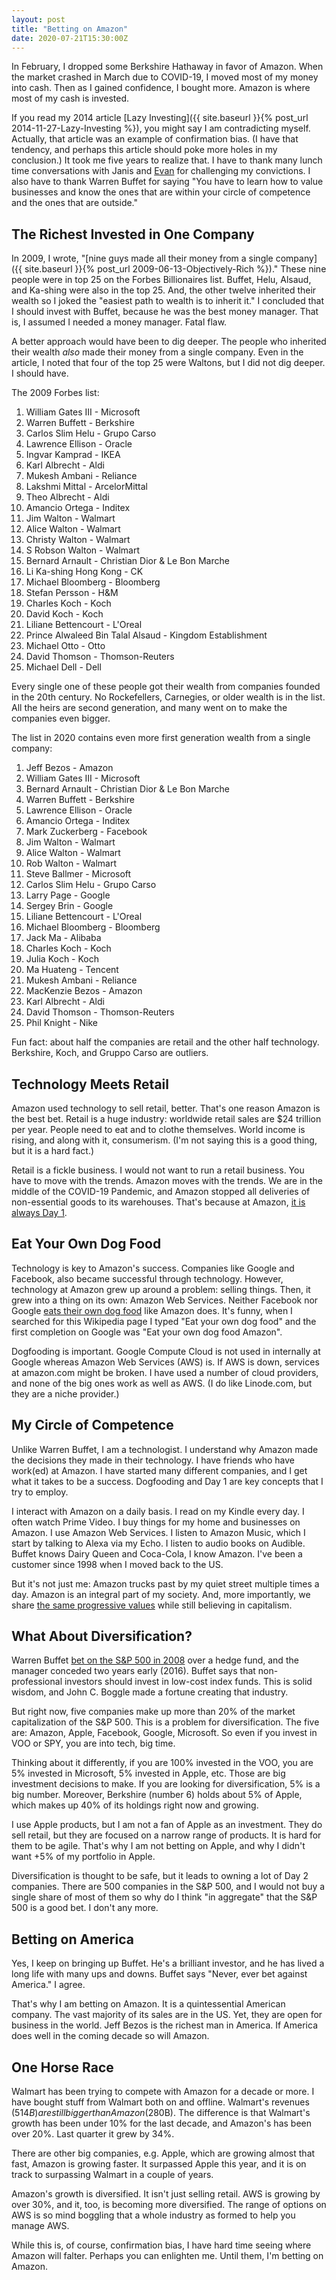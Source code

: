 ```yaml
---
layout: post
title: "Betting on Amazon"
date: 2020-07-21T15:30:00Z
---
```

In February, I dropped some Berkshire Hathaway in favor of
Amazon. When the market crashed in March due to COVID-19, I moved most
of my money into cash. Then as I gained confidence, I bought
more. Amazon is where most of my cash is invested.

If you read my 2014 article [Lazy Investing]({{ site.baseurl }}{%
post_url 2014-11-27-Lazy-Investing %}), you might say I am
contradicting myself. Actually, that article was an example of
confirmation bias. (I have that tendency, and perhaps this article
should poke more holes in my conclusion.) It took me five years to
realize that. I have to thank many lunch time conversations with Janis
and [Evan](https://evan.carlin.com) for challenging my convictions. I
also have to thank Warren Buffet for saying "You have to learn how to
value businesses and know the ones that are within your circle of
competence and the ones that are outside."

## The Richest Invested in One Company

In 2009, I wrote,
"[nine guys made all their money from a single company]({{ site.baseurl }}{% post_url 2009-06-13-Objectively-Rich %})."
These nine people were in top 25 on the Forbes Billionaires list.
Buffet, Helu, Alsaud, and Ka-shing were also in the top 25. And, the
other twelve inherited their wealth so I joked the "easiest path to
wealth is to inherit it." I concluded that I should invest with
Buffet, because he was the best money manager. That is, I assumed I
needed a money manager. Fatal flaw.

A better approach would have been to dig deeper. The people who
inherited their wealth _also_ made their money from a single
company. Even in the article, I noted that four of the top 25 were
Waltons, but I did not dig deeper. I should have.

The 2009 Forbes list:

1. William Gates III - Microsoft
2. Warren Buffett - Berkshire
3. Carlos Slim Helu - Grupo Carso
4. Lawrence Ellison - Oracle
5. Ingvar Kamprad - IKEA
6. Karl Albrecht - Aldi
7. Mukesh Ambani - Reliance
8. Lakshmi Mittal - ArcelorMittal
9. Theo Albrecht - Aldi
10. Amancio Ortega - Inditex
11. Jim Walton - Walmart
12. Alice Walton - Walmart
13. Christy Walton - Walmart
14. S Robson Walton	- Walmart
15. Bernard Arnault - Christian Dior & Le Bon Marche
16. Li Ka-shing Hong Kong - CK
17. Michael Bloomberg - Bloomberg
18. Stefan Persson - H&M
19. Charles Koch - Koch
20. David Koch - Koch
21. Liliane Bettencourt - L'Oreal
22. Prince Alwaleed Bin Talal Alsaud - Kingdom Establishment
23. Michael Otto - Otto
24. David Thomson - Thomson-Reuters
25. Michael Dell - Dell

Every single one of these people got their wealth from companies
founded in the 20th century. No Rockefellers, Carnegies, or older
wealth is in the list. All the heirs are second generation, and many
went on to make the companies even bigger.

The list in 2020 contains even more first generation wealth from a
single company:

1. Jeff Bezos - Amazon
2. William Gates III - Microsoft
3. Bernard Arnault - Christian Dior & Le Bon Marche
4. Warren Buffett - Berkshire
5. Lawrence Ellison - Oracle
6. Amancio Ortega - Inditex
7. Mark Zuckerberg - Facebook
8. Jim Walton - Walmart
9. Alice Walton - Walmart
10. Rob Walton - Walmart
11. Steve Ballmer - Microsoft
12. Carlos Slim Helu - Grupo Carso
13. Larry Page - Google
14. Sergey Brin - Google
15. Liliane Bettencourt - L'Oreal
16. Michael Bloomberg - Bloomberg
17. Jack Ma - Alibaba
18. Charles Koch - Koch
19. Julia Koch - Koch
20. Ma Huateng - Tencent
21. Mukesh Ambani - Reliance
22. MacKenzie Bezos - Amazon
23. Karl Albrecht - Aldi
24. David Thomson - Thomson-Reuters
25. Phil Knight - Nike

Fun fact: about half the companies are retail and the other
half technology. Berkshire, Koch, and Gruppo Carso are outliers.

## Technology Meets Retail

Amazon used technology to sell retail, better. That's one reason
Amazon is the best bet. Retail is a huge industry: worldwide retail
sales are $24 trillion per year. People need to eat and to clothe
themselves. World income is rising, and along with it,
consumerism. (I'm not saying this is a good thing, but it is a hard
fact.)

Retail is a fickle business. I would not want to run a retail
business. You have to move with the trends. Amazon moves with the
trends. We are in the middle of the COVID-19 Pandemic, and Amazon
stopped all deliveries of non-essential goods to its warehouses.
That's because at Amazon, [it is always Day 1](http://n99.us/ukg).

## Eat Your Own Dog Food

Technology is key to Amazon's success. Companies like Google and
Facebook, also became successful through technology. However,
technology at Amazon grew up around a problem: selling things. Then,
it grew into a thing on its own: Amazon Web Services. Neither Facebook
nor Google
[eats their own dog food](http://n99.us/exx)
like Amazon does. It's funny, when I searched for this Wikipedia
page I typed "Eat your own dog food" and the first completion on
Google was "Eat your own dog food Amazon".

Dogfooding is important. Google Compute Cloud is not used in
internally at Google whereas Amazon Web Services (AWS) is. If AWS is
down, services at amazon.com might be broken. I have used a number of
cloud providers, and none of the big ones work as well as AWS. (I do
like Linode.com, but they are a niche provider.)

## My Circle of Competence

Unlike Warren Buffet, I am a technologist. I understand why Amazon
made the decisions they made in their technology. I have friends who
have work(ed) at Amazon. I have started many different companies, and
I get what it takes to be a success. Dogfooding and Day 1 are key
concepts that I try to employ.

I interact with Amazon on a daily basis. I read on my Kindle every
day. I often watch Prime Video. I buy things for my home and
businesses on Amazon. I use Amazon Web Services. I listen to Amazon
Music, which I start by talking to Alexa via my Echo. I listen to
audio books on Audible. Buffet knows Dairy Queen and Coca-Cola, I know
Amazon. I've been a customer since 1998 when I moved back to the US.

But it's not just me: Amazon trucks past by my quiet street multiple
times a day. Amazon is an integral part of my society. And, more
importantly, we share [the same progressive values](http://n99.us/mjx)
while still believing in capitalism.

## What About Diversification?

Warren Buffet [bet on the S&P 500 in 2008](http://n99.us/noo) over a
hedge fund, and the manager conceded two years early (2016). Buffet
says that non-professional investors should invest in low-cost index
funds. This is solid wisdom, and John C. Boggle made a fortune
creating that industry.

But right now, five companies make up more than 20% of the market
capitalization of the S&P 500. This is a problem for
diversification. The five are: Amazon, Apple, Facebook, Google,
Microsoft. So even if you invest in VOO or SPY, you are into tech, big
time.

Thinking about it differently, if you are 100% invested in the VOO,
you are 5% invested in Microsoft, 5% invested in Apple, etc. Those are
big investment decisions to make. If you are looking for
diversification, 5% is a big number. Moreover, Berkshire (number 6)
holds about 5% of Apple, which makes up 40% of its holdings right now
and growing.

I use Apple products, but I am not a fan of Apple as an
investment. They do sell retail, but they are focused on a narrow
range of products. It is hard for them to be agile. That's why I am
not betting on Apple, and why I didn't want +5% of my portfolio in
Apple.

Diversification is thought to be safe, but it leads to owning a lot of
Day 2 companies. There are 500 companies in the S&P 500, and I would
not buy a single share of most of them so why do I think "in
aggregate" that the S&P 500 is a good bet. I don't any more.

## Betting on America

Yes, I keep on bringing up Buffet. He's a brilliant investor, and he
has lived a long life with many ups and downs. Buffet says "Never,
ever bet against America." I agree.

That's why I am betting on Amazon. It is a quintessential American
company. The vast majority of its sales are in the US. Yet, they are
open for business in the world. Jeff Bezos is the richest man in
America. If America does well in the coming decade so will Amazon.

## One Horse Race

Walmart has been trying to compete with Amazon for a decade or more. I
have bought stuff from Walmart both on and offline. Walmart's revenues
($514B) are still bigger than Amazon ($280B). The difference is that
Walmart's growth has been under 10% for the last decade, and Amazon's
has been over 20%. Last quarter it grew by 34%.

There are other big companies, e.g. Apple, which are growing almost
that fast, Amazon is growing faster. It surpassed Apple this year, and
it is on track to surpassing Walmart in a couple of years.

Amazon's growth is diversified. It isn't just selling retail. AWS is
growing by over 30%, and it, too, is becoming more diversified. The
range of options on AWS is so mind boggling that a whole industry as
formed to help you manage AWS.

While this is, of course, confirmation bias, I have hard time seeing
where Amazon will falter. Perhaps you can enlighten me. Until them,
I'm betting on Amazon.
